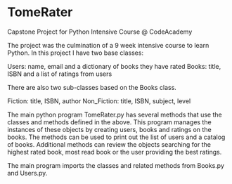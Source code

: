 # TomeRater
Capstone Project for Python Intensive Course @ CodeAcademy

The project was the culmination of a 9 week intensive course to learn Python. In this project I have two base classes:

  Users:  name, email and a dictionary of books they have rated
  Books:  title, ISBN and a list of ratings from users

There are also two sub-classes based on the Books class.

  Fiction:  title, ISBN, author
  Non_Fiction:  title, ISBN, subject, level
  
The main python program TomeRater.py has several methods that use the classes and methods defined in the above.  This program manages the instances of these objects by creating users, books and ratings on the books.   The methods can be used to print out the list of users and a catalog of books.   Additional methods can review the objects searching for the highest rated book, most read book or the user providing the best ratings.

The main program imports the classes and related methods from Books.py and Users.py.
  
  
